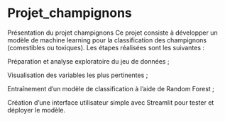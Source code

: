 # Projet_champignons

Présentation du projet champignons
Ce projet consiste à développer un modèle de machine learning pour la classification des champignons (comestibles ou toxiques).
Les étapes réalisées sont les suivantes :

Préparation et analyse exploratoire du jeu de données ;

Visualisation des variables les plus pertinentes ;

Entraînement d’un modèle de classification à l’aide de Random Forest ;

Création d’une interface utilisateur simple avec Streamlit pour tester et déployer le modèle.


